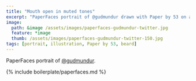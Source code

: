 ```yaml
---
title: "Mouth open in muted tones"
excerpt: "PaperFaces portrait of @gudmundur drawn with Paper by 53 on an iPad."
image: 
  path: &image /assets/images/paperfaces-gudmundur-twitter.jpg 
  feature: *image
  thumb: /assets/images/paperfaces-gudmundur-twitter-150.jpg
tags: [portrait, illustration, Paper by 53, beard]
---
```


PaperFaces portrait of [@gudmundur](http://twitter.com/gudmundur).

{% include boilerplate/paperfaces.md %}
